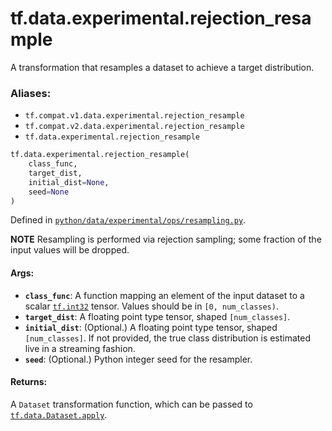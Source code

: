 <div itemscope itemtype="http://developers.google.com/ReferenceObject">
<meta itemprop="name" content="tf.data.experimental.rejection_resample" />
<meta itemprop="path" content="Stable" />
</div>

# tf.data.experimental.rejection_resample

A transformation that resamples a dataset to achieve a target distribution.

### Aliases:

* `tf.compat.v1.data.experimental.rejection_resample`
* `tf.compat.v2.data.experimental.rejection_resample`
* `tf.data.experimental.rejection_resample`

``` python
tf.data.experimental.rejection_resample(
    class_func,
    target_dist,
    initial_dist=None,
    seed=None
)
```



Defined in [`python/data/experimental/ops/resampling.py`](/code/stable/tensorflow/python/data/experimental/ops/resampling.py).

<!-- Placeholder for "Used in" -->

**NOTE** Resampling is performed via rejection sampling; some fraction
of the input values will be dropped.

#### Args:


* <b>`class_func`</b>: A function mapping an element of the input dataset to a scalar
  <a href="../../../tf.md#int32"><code>tf.int32</code></a> tensor. Values should be in `[0, num_classes)`.
* <b>`target_dist`</b>: A floating point type tensor, shaped `[num_classes]`.
* <b>`initial_dist`</b>: (Optional.)  A floating point type tensor, shaped
  `[num_classes]`.  If not provided, the true class distribution is
  estimated live in a streaming fashion.
* <b>`seed`</b>: (Optional.) Python integer seed for the resampler.


#### Returns:

A `Dataset` transformation function, which can be passed to
<a href="../../../tf/data/Dataset.md#apply"><code>tf.data.Dataset.apply</code></a>.
